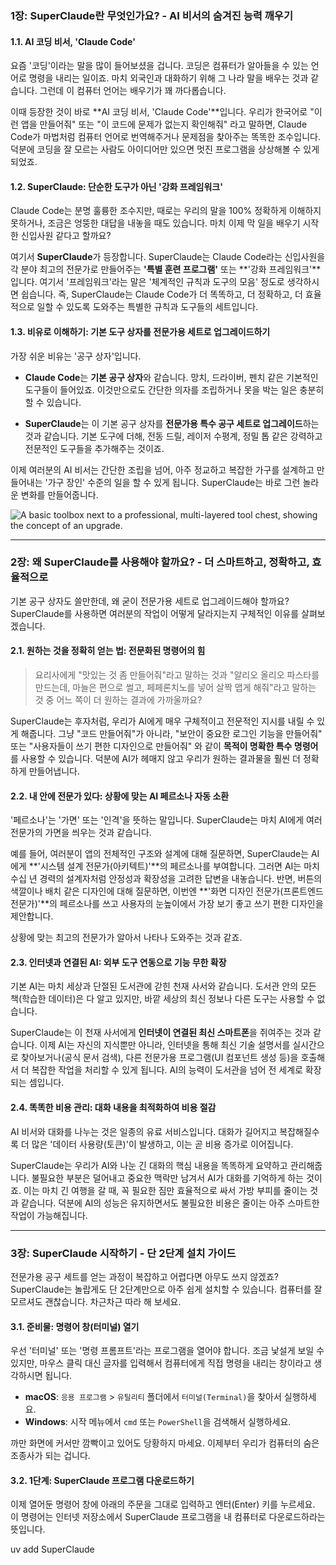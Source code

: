 ### **1장: SuperClaude란 무엇인가요? - AI 비서의 숨겨진 능력 깨우기**

#### **1.1. AI 코딩 비서, 'Claude Code'**

요즘 '코딩'이라는 말을 많이 들어보셨을 겁니다. 코딩은 컴퓨터가 알아들을 수 있는 언어로 명령을 내리는 일이죠. 마치 외국인과 대화하기 위해 그 나라 말을 배우는 것과 같습니다. 그런데 이 컴퓨터 언어는 배우기가 꽤 까다롭습니다.

이때 등장한 것이 바로 **AI 코딩 비서, 'Claude Code'**입니다. 우리가 한국어로 "이런 앱을 만들어줘" 또는 "이 코드에 문제가 없는지 확인해줘" 라고 말하면, Claude Code가 마법처럼 컴퓨터 언어로 번역해주거나 문제점을 찾아주는 똑똑한 조수입니다. 덕분에 코딩을 잘 모르는 사람도 아이디어만 있으면 멋진 프로그램을 상상해볼 수 있게 되었죠.

#### **1.2. SuperClaude: 단순한 도구가 아닌 '강화 프레임워크'**

Claude Code는 분명 훌륭한 조수지만, 때로는 우리의 말을 100% 정확하게 이해하지 못하거나, 조금은 엉뚱한 대답을 내놓을 때도 있습니다. 마치 이제 막 일을 배우기 시작한 신입사원 같다고 할까요?

여기서 **SuperClaude**가 등장합니다. SuperClaude는 Claude Code라는 신입사원을 각 분야 최고의 전문가로 만들어주는 **'특별 훈련 프로그램'** 또는 **'강화 프레임워크'**입니다. 여기서 '프레임워크'라는 말은 '체계적인 규칙과 도구의 모음' 정도로 생각하시면 쉽습니다. 즉, SuperClaude는 Claude Code가 더 똑똑하고, 더 정확하고, 더 효율적으로 일할 수 있도록 도와주는 특별한 규칙과 도구들의 세트입니다.

#### **1.3. 비유로 이해하기: 기본 도구 상자를 전문가용 세트로 업그레이드하기**

가장 쉬운 비유는 '공구 상자'입니다.

*   **Claude Code**는 **기본 공구 상자**와 같습니다. 망치, 드라이버, 펜치 같은 기본적인 도구들이 들어있죠. 이것만으로도 간단한 의자를 조립하거나 못을 박는 일은 충분히 할 수 있습니다.

*   **SuperClaude**는 이 기본 공구 상자를 **전문가용 특수 공구 세트로 업그레이드**하는 것과 같습니다. 기본 도구에 더해, 전동 드릴, 레이저 수평계, 정밀 톱 같은 강력하고 전문적인 도구들을 추가해주는 것이죠.

이제 여러분의 AI 비서는 간단한 조립을 넘어, 아주 정교하고 복잡한 가구를 설계하고 만들어내는 '가구 장인' 수준의 일을 할 수 있게 됩니다. SuperClaude는 바로 그런 놀라운 변화를 만들어줍니다.

![A basic toolbox next to a professional, multi-layered tool chest, showing the concept of an upgrade.](https://storage.googleapis.com/dataskills-images/tutorial-images/toolboxes-comparison.png)

---

### **2장: 왜 SuperClaude를 사용해야 할까요? - 더 스마트하고, 정확하고, 효율적으로**

기본 공구 상자도 쓸만한데, 왜 굳이 전문가용 세트로 업그레이드해야 할까요? SuperClaude를 사용하면 여러분의 작업이 어떻게 달라지는지 구체적인 이유를 살펴보겠습니다.

#### **2.1. 원하는 것을 정확히 얻는 법: 전문화된 명령어의 힘**

> 요리사에게 "맛있는 것 좀 만들어줘"라고 말하는 것과 "알리오 올리오 파스타를 만드는데, 마늘은 편으로 썰고, 페페론치노를 넣어 살짝 맵게 해줘"라고 말하는 것 중 어느 쪽이 더 원하는 결과에 가까울까요?

SuperClaude는 후자처럼, 우리가 AI에게 매우 구체적이고 전문적인 지시를 내릴 수 있게 해줍니다. 그냥 "코드 만들어줘"가 아니라, "보안이 중요한 로그인 기능을 만들어줘" 또는 "사용자들이 쓰기 편한 디자인으로 만들어줘" 와 같이 **목적이 명확한 특수 명령어**를 사용할 수 있습니다. 덕분에 AI가 헤매지 않고 우리가 원하는 결과물을 훨씬 더 정확하게 만들어냅니다.

#### **2.2. 내 안에 전문가 있다: 상황에 맞는 AI 페르소나 자동 소환**

'페르소나'는 '가면' 또는 '인격'을 뜻하는 말입니다. SuperClaude는 마치 AI에게 여러 전문가의 가면을 씌우는 것과 같습니다.

예를 들어, 여러분이 앱의 전체적인 구조와 설계에 대해 질문하면, SuperClaude는 AI에게 **'시스템 설계 전문가(아키텍트)'**의 페르소나를 부여합니다. 그러면 AI는 마치 수십 년 경력의 설계자처럼 안정성과 확장성을 고려한 답변을 내놓습니다. 반면, 버튼의 색깔이나 배치 같은 디자인에 대해 질문하면, 이번엔 **'화면 디자인 전문가(프론트엔드 전문가)'**의 페르소나를 쓰고 사용자의 눈높이에서 가장 보기 좋고 쓰기 편한 디자인을 제안합니다.

상황에 맞는 최고의 전문가가 알아서 나타나 도와주는 것과 같죠.

#### **2.3. 인터넷과 연결된 AI: 외부 도구 연동으로 기능 무한 확장**

기본 AI는 마치 세상과 단절된 도서관에 갇힌 천재 사서와 같습니다. 도서관 안의 모든 책(학습한 데이터)은 다 알고 있지만, 바깥 세상의 최신 정보나 다른 도구는 사용할 수 없습니다.

SuperClaude는 이 천재 사서에게 **인터넷이 연결된 최신 스마트폰**을 쥐여주는 것과 같습니다. 이제 AI는 자신의 지식뿐만 아니라, 인터넷을 통해 최신 기술 설명서를 실시간으로 찾아보거나(공식 문서 검색), 다른 전문가용 프로그램(UI 컴포넌트 생성 등)을 호출해서 더 복잡한 작업을 처리할 수 있게 됩니다. AI의 능력이 도서관을 넘어 전 세계로 확장되는 셈입니다.

#### **2.4. 똑똑한 비용 관리: 대화 내용을 최적화하여 비용 절감**

AI 비서와 대화를 나누는 것은 일종의 유료 서비스입니다. 대화가 길어지고 복잡해질수록 더 많은 '데이터 사용량(토큰)'이 발생하고, 이는 곧 비용 증가로 이어집니다.

SuperClaude는 우리가 AI와 나눈 긴 대화의 핵심 내용을 똑똑하게 요약하고 관리해줍니다. 불필요한 부분은 덜어내고 중요한 맥락만 남겨서 AI가 대화를 기억하게 하는 것이죠. 이는 마치 긴 여행을 갈 때, 꼭 필요한 짐만 효율적으로 싸서 가방 부피를 줄이는 것과 같습니다. 덕분에 AI의 성능은 유지하면서도 불필요한 비용은 줄이는 아주 스마트한 작업이 가능해집니다.

---

### **3장: SuperClaude 시작하기 - 단 2단계 설치 가이드**

전문가용 공구 세트를 얻는 과정이 복잡하고 어렵다면 아무도 쓰지 않겠죠? SuperClaude는 놀랍게도 단 2단계만으로 아주 쉽게 설치할 수 있습니다. 컴퓨터를 잘 모르셔도 괜찮습니다. 차근차근 따라 해 보세요.

#### **3.1. 준비물: 명령어 창(터미널) 열기**

우선 '터미널' 또는 '명령 프롬프트'라는 프로그램을 열어야 합니다. 조금 낯설게 보일 수 있지만, 마우스 클릭 대신 글자를 입력해서 컴퓨터에게 직접 명령을 내리는 창이라고 생각하시면 됩니다.

*   **macOS**: `응용 프로그램` > `유틸리티` 폴더에서 `터미널(Terminal)`을 찾아서 실행하세요.
*   **Windows**: 시작 메뉴에서 `cmd` 또는 `PowerShell`을 검색해서 실행하세요.

까만 화면에 커서만 깜빡이고 있어도 당황하지 마세요. 이제부터 우리가 컴퓨터의 숨은 조종사가 되는 겁니다.

#### **3.2. 1단계: SuperClaude 프로그램 다운로드하기**

이제 열어둔 명령어 창에 아래의 주문을 그대로 입력하고 엔터(Enter) 키를 누르세요. 이 명령어는 인터넷 저장소에서 SuperClaude 프로그램을 내 컴퓨터로 다운로드하라는 뜻입니다.

uv add SuperClaude
